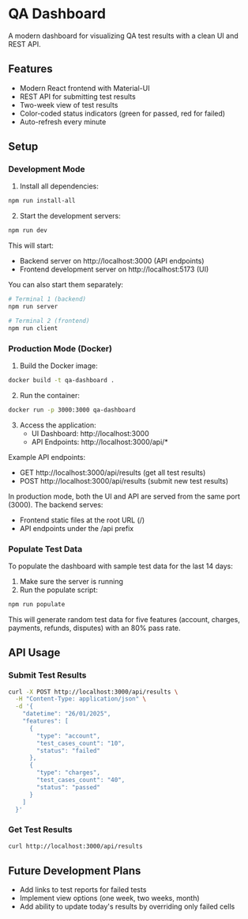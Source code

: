 # QA Dashboard

A modern dashboard for visualizing QA test results with a clean UI and REST API.

## Features

- Modern React frontend with Material-UI
- REST API for submitting test results
- Two-week view of test results
- Color-coded status indicators (green for passed, red for failed)
- Auto-refresh every minute

## Setup

### Development Mode

1. Install all dependencies:
```bash
npm run install-all
```

2. Start the development servers:
```bash
npm run dev
```

This will start:
- Backend server on http://localhost:3000 (API endpoints)
- Frontend development server on http://localhost:5173 (UI)

You can also start them separately:
```bash
# Terminal 1 (backend)
npm run server

# Terminal 2 (frontend)
npm run client
```

### Production Mode (Docker)

1. Build the Docker image:
```bash
docker build -t qa-dashboard .
```

2. Run the container:
```bash
docker run -p 3000:3000 qa-dashboard
```

3. Access the application:
   - UI Dashboard: http://localhost:3000
   - API Endpoints: http://localhost:3000/api/*
   
Example API endpoints:
- GET http://localhost:3000/api/results (get all test results)
- POST http://localhost:3000/api/results (submit new test results)

In production mode, both the UI and API are served from the same port (3000). The backend serves:
- Frontend static files at the root URL (/)
- API endpoints under the /api prefix

### Populate Test Data

To populate the dashboard with sample test data for the last 14 days:

1. Make sure the server is running
2. Run the populate script:
```bash
npm run populate
```

This will generate random test data for five features (account, charges, payments, refunds, disputes) with an 80% pass rate.

## API Usage

### Submit Test Results

```bash
curl -X POST http://localhost:3000/api/results \
  -H "Content-Type: application/json" \
  -d '{
    "datetime": "26/01/2025",
    "features": [
      {
        "type": "account",
        "test_cases_count": "10",
        "status": "failed"
      },
      {
        "type": "charges",
        "test_cases_count": "40",
        "status": "passed"
      }
    ]
  }'
```

### Get Test Results

```bash
curl http://localhost:3000/api/results
```

## Future Development Plans

- Add links to test reports for failed tests
- Implement view options (one week, two weeks, month)
- Add ability to update today's results by overriding only failed cells 